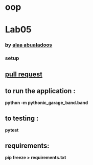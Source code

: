 # oop
# Lab05

### by [alaa abualadoos](https://www.linkedin.com/in/alaa-abu-al-adoos-047428237/)

### setup

## [pull request](https://github.com/alaa-adoos/pythonic-garage-band/pull/1)
## to run the application :
**python -m pythonic_garage_band.band**

## to testing :
**pytest**

## requirements:
**pip freeze > requirements.txt**
